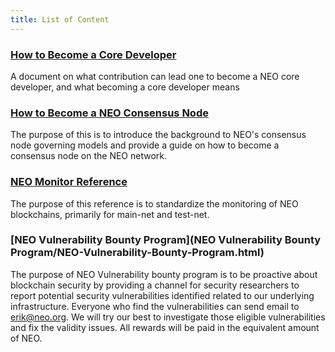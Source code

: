 ```yaml
---
title: List of Content
---
```


### [How to Become a Core Developer](Becoming_Core_Dev/How-to-Become-A-NEO-Core-Developer-V1.2.md)

A document on what contribution can lead one to become a NEO core developer, and what becoming a core developer means

### [How to Become a NEO Consensus Node](How-To-Become-NEO-Consensus-Node.md)

The purpose of this is to introduce the background to NEO's consensus node governing models and provide a guide on how to become a consensus node on the NEO network. 

### [NEO Monitor Reference](NEOMonitorReference_v1.3.md)

The purpose of this reference is to standardize the monitoring of NEO blockchains, primarily for main-net and test-net. 

### [NEO Vulnerability Bounty Program](NEO Vulnerability Bounty Program/NEO-Vulnerability-Bounty-Program.html)

The purpose of NEO Vulnerability bounty program is to be proactive about blockchain security by providing a channel for security researchers to report potential security vulnerabilities identified related to our underlying infrastructure. Everyone who find the vulnerabilities can send email to erik@neo.org. We will try our best to investigate those eligible vulnerabilities and fix the validity issues. All rewards will be paid in the equivalent amount of NEO.